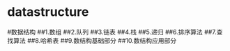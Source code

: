 # datastructure
#数据结构
##1.数组
##2.队列
##3.链表
##4.栈
##5.递归
##6.排序算法
##7.查找算法
##8.哈希表
##9.数结构基础部分
##10.数结构应用部分
